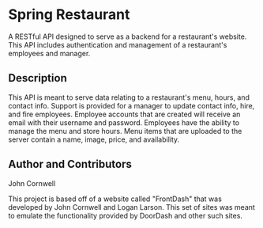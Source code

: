 # Spring Restaurant
A RESTful API designed to serve as a backend for a restaurant's website. This API includes authentication and management of a restaurant's employees and manager.

## Description
This API is meant to serve data relating to a restaurant's menu, hours, and contact info. Support is provided for a manager to update contact info, hire, and fire employees. Employee accounts that are created will receive an email with their username and password. Employees have the ability to manage the menu and store hours. Menu items that are uploaded to the server contain a name, image, price, and availability.

## Author and Contributors
John Cornwell

This project is based off of a website called "FrontDash" that was developed by John Cornwell and Logan Larson. This set of sites was meant to emulate the functionality provided by DoorDash and other such sites.
